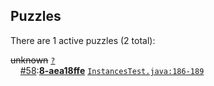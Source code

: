 ## Puzzles

There are 1 active puzzles (2 total):


<del>unknown</del> [`?`](../master/?)<br/>
&nbsp;&nbsp;&nbsp;&nbsp;[#58](https://github.com/jcabi/jcabi-mysql-maven-plugin/issues/58):[**8-aea18ffe**](https://github.com/jcabi/jcabi-mysql-maven-plugin/issues/58) [`InstancesTest.java:186-189`](../master/src/test/java/com/jcabi/mysql/maven/plugin/InstancesTest.java#L186-L189)<br/>